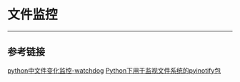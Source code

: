 # 文件监控
***

## 参考链接
[python中文件变化监控-watchdog](https://blog.csdn.net/cracker_zhou/article/details/50704640)
[Python下用于监视文件系统的pyinotify包](https://blog.csdn.net/zhongbeida_xue/article/details/53672045)